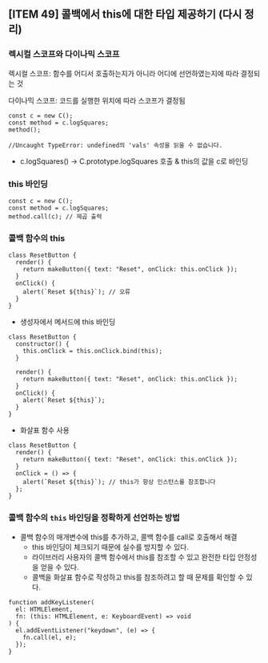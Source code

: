 ## [ITEM 49] 콜백에서 this에 대한 타입 제공하기 (다시 정리)

### 렉시컬 스코프와 다이나믹 스코프

렉시컬 스코프: 함수를 어디서 호출하는지가 아니라 어디에 선언하였는지에 따라 결정되는 것

다이나믹 스코프: 코드를 실행한 위치에 따라 스코프가 결정됨

```tsx
const c = new C();
const method = c.logSquares;
method();

//Uncaught TypeError: undefined의 'vals' 속성을 읽을 수 없습니다.
```

- c.logSquares() → C.prototype.logSquares 호출 & this의 값을 c로 바인딩

### this 바인딩

```tsx
const c = new C();
const method = c.logSquares;
method.call(c); // 제곱 출력
```

### 콜백 함수의 this

```tsx
class ResetButton {
  render() {
    return makeButton({ text: "Reset", onClick: this.onClick });
  }
  onClick() {
    alert(`Reset ${this}`); // 오류
  }
}
```

- 생성자에서 메서드에 this 바인딩

```tsx
class ResetButton {
  constructor() {
    this.onClick = this.onClick.bind(this);
  }

  render() {
    return makeButton({ text: "Reset", onClick: this.onClick });
  }
  onClick() {
    alert(`Reset ${this}`);
  }
}
```

- 화살표 함수 사용

```tsx
class ResetButton {
  render() {
    return makeButton({ text: "Reset", onClick: this.onClick });
  }
  onClick = () => {
    alert(`Reset ${this}`); // this가 항상 인스턴스를 참조합니다
  };
}
```

### 콜백 함수의 `this` 바인딩을 정확하게 선언하는 방법

- 콜백 함수의 매개변수에 this를 추가하고, 콜백 함수를 call로 호출해서 해결
  - this 바인딩이 체크되기 때문에 실수를 방지할 수 있다.
  - 라이브러리 사용자의 콜백 함수에서 this를 참조할 수 있고 완전한 타입 안정성을 얻을 수 있다.
  - 콜백을 화살표 함수로 작성하고 this를 참조하려고 할 때 문제를 확인할 수 있다.

```tsx
function addKeyListener(
  el: HTMLElement,
  fn: (this: HTMLElement, e: KeyboardEvent) => void
) {
  el.addEventListener("keydown", (e) => {
    fn.call(el, e);
  });
}
```
